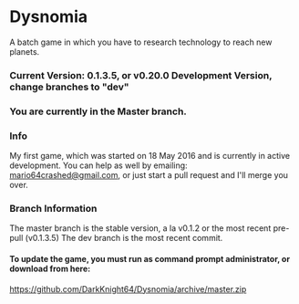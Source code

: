 # Dysnomia
A batch game in which you have to research technology to reach new planets.
### Current Version: 0.1.3.5, or v0.20.0 Development Version, change branches to "dev"
### You are currently in the Master branch.
### Info
My first game, which was started on 18 May 2016 and is currently in active development. You can help as well by emailing: mario64crashed@gmail.com, or just start a pull request and I'll merge you over.

### Branch Information
The master branch is the stable version, a la v0.1.2 or the most recent pre-pull (v0.1.3.5)
The dev branch is the most recent commit.
#### To update the game, you must run as command prompt administrator, or download from here:
https://github.com/DarkKnight64/Dysnomia/archive/master.zip
